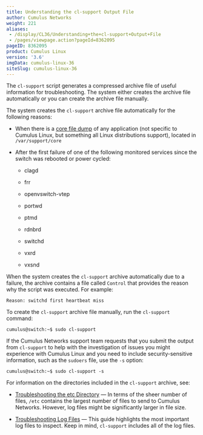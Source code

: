 ```yaml
---
title: Understanding the cl-support Output File
author: Cumulus Networks
weight: 221
aliases:
 - /display/CL36/Understanding+the+cl-support+Output+File
 - /pages/viewpage.action?pageId=8362095
pageID: 8362095
product: Cumulus Linux
version: '3.6'
imgData: cumulus-linux-36
siteSlug: cumulus-linux-36
---
```

The `cl-support` script generates a compressed archive file of useful
information for troubleshooting. The system either creates the archive
file automatically or you can create the archive file manually.

The system creates the `cl-support` archive file automatically for the
following reasons:

  - When there is a [core file dump](http://linux.die.net/man/5/core) of
    any application (not specific to Cumulus Linux, but something all
    Linux distributions support), located in `/var/support/core`

  - After the first failure of one of the following monitored services
    since the switch was rebooted or power cycled:
    
      - clagd
    
      - frr
    
      - openvswitch-vtep
    
      - portwd
    
      - ptmd
    
      - rdnbrd
    
      - switchd
    
      - vxrd
    
      - vxsnd

When the system creates the `cl-support` archive automatically due to a
failure, the archive contains a file called `Control` that provides the
reason why the script was executed. For example:

    Reason: switchd first heartbeat miss

To create the `cl-support` archive file manually, run the `cl-support`
command:

    cumulus@switch:~$ sudo cl-support

If the Cumulus Networks support team requests that you submit the output
from `cl-support` to help with the investigation of issues you might
experience with Cumulus Linux and you need to include security-sensitive
information, such as the `sudoers` file, use the `-s` option:

    cumulus@switch:~$ sudo cl-support -s

For information on the directories included in the `cl-support` archive,
see:

  - [Troubleshooting the etc
    Directory](/version/cumulus-linux-36/Monitoring_and_Troubleshooting/Understanding_the_cl-support_Output_File/Troubleshooting_the_etc_Directory)
    — In terms of the sheer number of files, `/etc` contains the largest
    number of files to send to Cumulus Networks. However, log files
    might be significantly larger in file size.

  - [Troubleshooting Log
    Files](/version/cumulus-linux-36/Monitoring_and_Troubleshooting/Understanding_the_cl-support_Output_File/Troubleshooting_Log_Files)
    — This guide highlights the most important log files to inspect.
    Keep in mind, `cl-support` includes all of the log files.

<article id="html-search-results" class="ht-content" style="display: none;">

</article>

<footer id="ht-footer">

</footer>
